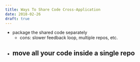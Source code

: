 ```yaml
---
title: Ways To Share Code Cross-Application
date: 2018-02-26
draft: true
---
```


- package the shared code separately
  - cons: slower feedback loop, multiple repos, etc.
- move all your code inside a single repo
  - 
